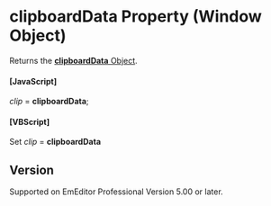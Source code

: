 # clipboardData Property (Window Object)

Returns the [**clipboardData** Object](../clipboarddata/index).

#### \[JavaScript\]

_clip_ = **clipboardData**;

#### \[VBScript\]

Set _clip_ = **clipboardData**

## Version

Supported on EmEditor Professional Version 5.00 or later.